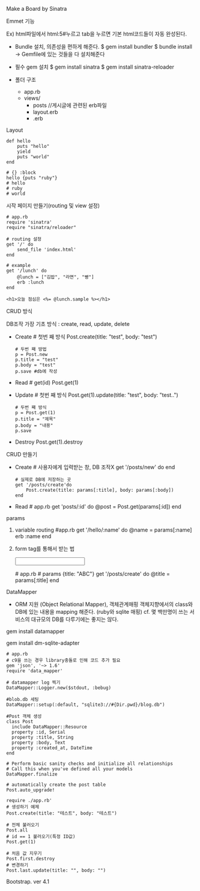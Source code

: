 Make a Board by Sinatra

Emmet 기능

Ex) html파일에서 html:5#누르고 tab을 누르면 기본 html코드들이 자동 완성된다.



- Bundle 설치, 의존성을 편하게 해준다.
  $ gem install bundler
  $ bundle install
  → Gemfile에 있는 것들을 다 설치해준다
  
- 필수 gem 설치
  $ gem install sinatra
  $ gem install sinatra-reloader
  
- 폴더 구조
  - app.rb
  - views/
    - posts  //게시글에 관련된 erb파일
    - layout.erb
    - .erb



Layout

    def hello
        puts "hello"
        yield
        puts "world"
    end
    
    # {} :block 
    hello {puts "ruby"}
    # hello
    # ruby
    # world



시작 페이지 만들기(routing 및 view 설정)

    # app.rb
    require 'sinatra'
    require "sinatra/reloader"
    
    # routing 설정
    get '/' do
        send_file 'index.html'
    end
    
    # example
    get '/lunch' do
        @lunch = ["김밥", "라면", "빵"]
        erb :lunch
    end

    <h1>오늘 점심은 <%= @lunch.sample %></h1>



CRUD 방식

DB조작 가장 기초 방식 : create, read, update, delete

- Create
      # 첫번 째 방식
      Post.create(title: "test", body: "test")
      
      # 두번 째 방법
      p = Post.new
      p.title = "test"
      p.body = "test"
      p.save #db에 작성
- Read
      # get(id)
      Post.get(1) 
- Update
      # 첫번 째 방식
      Post.get(1).update(title: "test", body: "test..")
      
      # 두번 째 방식
      p = Post.get(1)
      p.title = "제목"
      p.body = "내용"
      p.save
- Destroy
      Post.get(1).destroy



CRUD 만들기

- Create
      # 사용자에게 입력받는 창, DB 조작X
      get '/posts/new' do
      end
      
      # 실제로 DB에 저장하는 곳
      get '/posts/create'do
          Post.create(title: params[:title], body: params[:body])
      end
- Read
      # app.rb 
      get 'posts/:id' do
      	@post = Post.get(params[:id])
      end
  

params

1. variable routing
       #app.rb
       get '/hello/:name' do
       	@name = params[:name]
       	erb :name
       end
   
2. form tag를 통해서 받는 법
       <!--필수로 넣어야 할 것-->
       <form action = "/posts/create">
           <input name = "title">
       </form>
       # app.rb
       # params {title: "ABC"}
       get '/posts/create' do
           @title = params[:title]
       end



DataMapper

- ORM 지원 (Object Relational Mapper),  객체관계매핑
  객체지향에서의 class와 DB에 있는 내용을 mapping 해준다. (ruby와 sqlite 매핑)
  cf. 몇 백만명이 쓰는 서비스의 대규모의 DB를 다루기에는 좋지는 않다.

gem install datamapper

gem install dm-sqlite-adapter

    # app.rb
    # c9을 쓰는 경우 library충돌로 인해 코드 추가 필요
    gem 'json', '~> 1.6'
    require 'data_mapper'
    
    # datamapper log 찍기
    DataMapper::Logger.new($stdout, :bebug)
    
    #blob.db 세팅
    DataMapper::setup(:default, "sqlite3://#{Dir.pwd}/blog.db")
    
    #Post 객체 생성
    class Post
      include DataMapper::Resource
      property :id, Serial
      property :title, String
      property :body, Text
      property :created_at, DateTime
    end
    
    # Perform basic sanity checks and initialize all relationships
    # Call this when you've defined all your models
    DataMapper.finalize
    
    # automatically create the post table
    Post.auto_upgrade!

    require ./app.rb'
    # 생성하기 예제
    Post.create(title: "테스트", body: "테스트")
    
    # 전체 불러오기
    Post.all 
    # id == 1 불러오기(특정 ID값)
    Post.get(1)
    
    # 처음 값 지우기
    Post.first.destroy
    # 변경하기
    Post.last.update(title: "", body: "")



Bootstrap. ver 4.1
